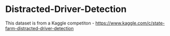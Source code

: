 # Distracted-Driver-Detection
This dataset is from a Kaggle competiton - https://www.kaggle.com/c/state-farm-distracted-driver-detection
